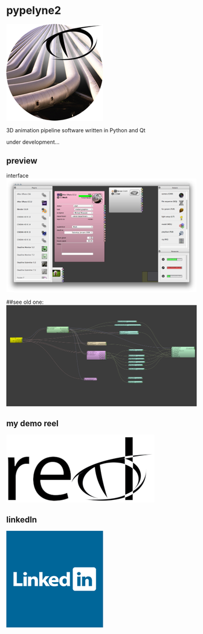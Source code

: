 # pypelyne2
![overview](/pypelyne2/doc/gitimg/pypelyne2.png)

3D animation pipeline software written in Python and Qt

under development...

## preview
interface
![overview](/pypelyne2/doc/gitimg/overview.png)

##see old one:
[![pypelyne1](/pypelyne2/doc/gitimg/pypelyne1.png)](https://github.com/michimussato/PyPELyNE)

## my demo reel
[![Reel](/pypelyne2/doc/gitimg/reel.png)](https://www.dropbox.com/s/lrhukj3f9l35c7a/MussatoMichael_DemoReel.mov?dl=0)

## linkedIn
[![Reel](/pypelyne2/doc/gitimg/linkedin.png)](https://uk.linkedin.com/in/michael-mussato-7811a786)
